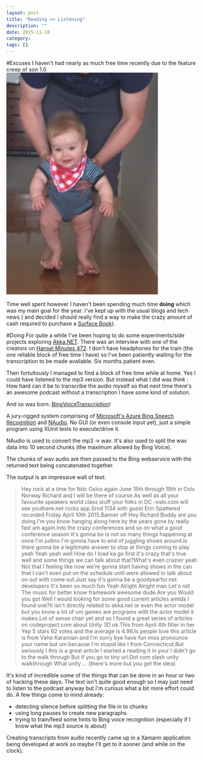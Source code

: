 ```yaml
---
layout: post
title: "Reading >> Listening"
description: ""
date: 2015-11-10
category: 
tags: []
---
```


#Excuses
I haven't had nearly as much free time recently due to the feature creep of son 1.0
![1i]

Time well spent however I haven't been spending much time **doing** which was my main goal for the year.  I've kept up with the usual blogs and tech news ( and decided I should really find a way to make the crazy amount of cash required to purchase a [Surface Book][1]).

#Doing
For quite a while I've been hoping to do some experiments/side projects exploring [Akka.NET][2].  There was an interview with one of the creators on [Hansel Minutes 472][3].  I don't have headphones for the train (the one reliable block of free time I have) so I've been patiently waiting for the transcription to be made available.  Six months patient even.  

Then fortuitously I managed to find a block of free time while at home.  Yes I could have listened to the mp3 version.  But instead what I did was think : How hard can it be to transcribe the audio myself so that next time there's an awesome podcast without a transcription I have some kind of solution.

And so was born: [BingVoiceTranscription][myg1]!

A jury-rigged system comprising of [Microsoft's Azure Bing Speech Recognition][4] and [NAudio][5].  No GUI (or even console input yet), just a simple program using XUnit tests to execute/drive it.

NAudio is used to convert the mp3 -> wav.  It's also used to split the wav data into 10 second chunks (the maximum allowed by Bing Voice).

The chunks of wav audio are then passed to the Bing webservice with the returned text being concatenated together.

The output is an impressive wall of text:

>Hey rock at a time for Ndc Oslos again June 15th through 19th in Oslo Norway Richard and I will be there of course.As well as all your favourite speakers world class stuff your folks in DC -oslo.com will see youthere.net rocks app.Srod 1134 with guest Erin Spattered recorded Friday April 10th 2015.Banner off Hey Richard Buddy are you doing I'm you know hanging along here by the years gone by really fast am again.Into the crazy conferences and so on what a good conference season It's gonna be is not so many things happening at once I'm judino I'm gonna have to end of juggling shows around.Is there gonna be a legitimate answer to stop at things coming to play yeah Yeah yeah well How do I load ka go first it's crazy that's true well and some things we can talk about that?What's even crazier yeah Not that I feeling like now we're gonna start having shows in the can that I can't even put on the schedule until were allowed to talk about on out with come out.Just say it's gonna be a goodyearfor.net developers It's been so much fun Yeah Alright Alright man Let's roll The music for better know framework awesome dude.Are you Would you got Well I would looking for some good current articles amtda I found one?It isn't directly related to akka.net or even the actor model but you know a lot of um games are programs with the actor model it makes.Lot of sense chair yet and so I found a great series of articles on codeproject.com about Unity 3D ok.This from April 4th filter in her Yep 5 stars 62 votes and the average is 4.96.Is people love this article is from Vahe Karamian and I'm sorry bye have fun miss pronounce your name but um because I'm stupid like I from Connecticut.But seriously I this is a great article I started a reading it in your I didn't go to the walk through But if you go to tiny url.Dot com slash unity walkthrough What unity ... (there's more but you get the idea).
	
It's kind of incredible some of the things that can be done in an hour or two of hacking these days.  The text isn't quite good enough so I may just need to listen to the podcast anyway but I'm curious what a bit more effort could do.  A few things come to mind already:

* detecting silence before splitting the file in to chunks
* using long pauses to create new paragraphs
* trying to train/feed some hints to Bing voice recognition (especially if I know what the mp3 source is about)

Creating transcripts from audio recently came up in a Xamarin application being developed at work so maybe I'll get to it sooner (and while on the clock).



[1]: https://www.microsoft.com/surface/en-au/devices/surface-book
[2]: http://getakka.net/
[3]: http://hanselminutes.com/472/inside-the-akkanet-open-source-project-and-the-actor-model-with-aaron-stannard
[4]: https://datamarket.azure.com/dataset/bing/speechrecognition
[5]: https://naudio.codeplex.com/

[myg1]: https://github.com/tmpreston/BingVoiceTranscription

[1i]: /assets/201511/01_SON10.png
